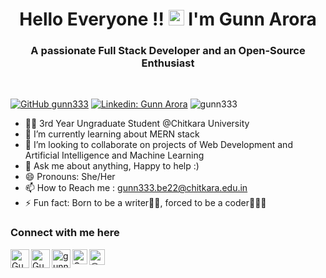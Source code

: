 <h1 align="center">Hello Everyone !! <img src="https://media.giphy.com/media/hvRJCLFzcasrR4ia7z/giphy.gif" width="25px"> I'm Gunn Arora</h1>
<h3 align="center">A passionate Full Stack Developer and an Open-Source Enthusiast </h3>
<br>

[![GitHub gunn333](https://img.shields.io/github/followers/gunn333?label=follow&style=social)](https://github.com/gunn333)
[![Linkedin: Gunn Arora](https://img.shields.io/badge/-Gunn%20Arora-blue?style=flat-square&logo=Linkedin&logoColor=white&link=https://www.linkedin.com/in/gunn-arora-3a0a9b291/)](https://www.linkedin.com/in/gunn-arora-3a0a9b291/)
<img src="https://komarev.com/ghpvc/?username=gunn333&label=Visitors&color=blue&style=plastic" alt="gunn333" /> 

- 👨‍💻 3rd Year Ungraduate Student @Chitkara University
- 🌱 I’m currently learning about MERN stack
- 👯 I’m looking to collaborate on projects of Web Development and Artificial Intelligence and Machine Learning 
- 💬 Ask me about anything, Happy to help :)
- 😄 Pronouns: She/Her
- 📫 How to Reach me : gunn333.be22@chitkara.edu.in
- ⚡ Fun fact: Born to be a writer✍🏻, forced to be a coder👩🏻‍💻

### Connect with me here

<a href="https://www.linkedin.com/in/gunn-arora-3a0a9b291/">
<img align="left" alt="Gunn Arora | Linkedin" width="30px" src="https://img.icons8.com/color/48/000000/linkedin.png"/>
</a>

<a href="[https://x.com/GunnArora1904?t=3hpgY6E126YOn8p3bq2WXw&s=09](https://x.com/GunnArora1904?t=3hpgY6E126YOn8p3bq2WXw&s=09)">
<img align="left" alt="Gunn Arora | Twitter" width="30px" src="https://img.icons8.com/color/48/000000/twitter.png" />
</a> 

<a href="https://www.instagram.com/gunn.arora23496/">
<img align="left" alt="gunn.arora23496 | Instagram" width="30px" src="https://img.icons8.com/fluent/48/000000/instagram-new.png" />
</a>

<a href="https://leetcode.com/u/gunn333be/">
<img align="left" alt="Gunn Arora | Leetcode" width="24px" src="https://cdn.iconscout.com/icon/free/png-512/leetcode-3628885-3030025.png" />
</a>

<a href="https://medium.com/@nikhilshrivastava175" target="blank"><img align="left" src="https://cdn.jsdelivr.net/npm/simple-icons@3.0.1/icons/medium.svg" alt="@gunn333" height="25" width="25" />
</a>   

